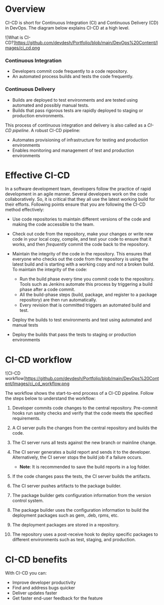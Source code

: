 # Overview

CI-CD is short for Continuous Integration (CI) and Continuous Delivery (CD) in DevOps. The diagram below explains CI-CD at a high level.

![What is CI-CD?]https://github.com/devdesh/Portfolio/blob/main/DevOps%20Content/Images/ci_cd.png

### Continuous Integration

* Developers commit code frequently to a code repository. 
* An automated process builds and tests the code frequently. 
 

### Continuous Delivery

* Builds are deployed to test environments and are tested using automated and possibly manual tests. 
* Builds that pass rigorous tests are rapidly deployed to staging or production
environments. 

This process of continuous integration and delivery is also called as a *CI-CD pipeline*. A
robust CI-CD pipeline:
* Automates provisioning of infrastructure for testing and production environments
* Enables monitoring and management of test and production environments

# Effective CI-CD

In a software development team, developers follow the practice of rapid development in an agile manner. Several developers work on the code collaboratively. So, it is critical that they all use the latest working build for their efforts. Following points ensure that you are following the CI-CD method effectively:

* Use code repositories to maintain different versions of the code and making the code accessible to
the team. 

* Check out code from the repository, make your changes or write new code in your local copy, compile, and test your code to ensure that it works, and then *frequently* commit the code back to the repository.

* Maintain the integrity of the code in the repository. This ensures that everyone who checks out the code from the repository is using the latest build and is starting with a working copy and not a broken build. To maintain the integrity of the code:

    - Run the build phase every time you commit code to the repository. Tools such as Jenkins automate this process by triggering a build phase after a code commit.
    - All the build-phase steps (build, package, and register to a package repository) are then run
automatically. 
    - Every revision that is committed triggers an automated build and test.

* Deploy the builds to test environments and test using automated and manual tests

* Deploy the builds that pass the tests to staging or production environments


# CI-CD workflow

![CI-CD workflow]https://github.com/devdesh/Portfolio/blob/main/DevOps%20Content/Images/ci_cd_workflow.png

The workflow shows the start-to-end process of a CI-CD pipeline. Follow the steps below to understand the workflow:

1. Developer commits code changes to the central repository. Pre-commit hooks run sanity checks and verify that the code meets the specified requirements.

2. A CI server pulls the changes from the central repository and builds the code.

3. The CI server runs all tests against the new branch or mainline change.

4. The CI server generates a build report and sends it to the developer. Alternatively, the CI server stops the build job if a failure occurs. 
    * **Note**: It is recommended to save the build reports in a log folder.

5. If the code changes pass the tests, the CI server builds the artifacts.

6. The CI server pushes artifacts to the package builder.

7. The package builder gets configuration information from the version control system.

8. The package builder uses the configuration information to build the deployment packages such as gem, .deb, rpms, etc.

9. The deployment packages are stored in a repository.

10. The repository uses a post-receive hook to deploy specific packages to different environments such as test, staging, and production.


# CI-CD benefits

With CI-CD you can:

* Improve developer productivity
* Find and address bugs quicker
* Deliver updates faster
* Get faster end-user feedback for the feature
